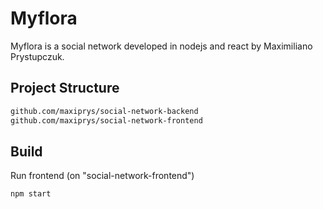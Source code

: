# Myflora

Myflora is a social network developed in nodejs and react by Maximiliano Prystupczuk.

## Project Structure

```bash
github.com/maxiprys/social-network-backend
github.com/maxiprys/social-network-frontend
```

## Build

Run frontend (on "social-network-frontend")
```python
npm start
```